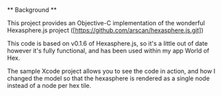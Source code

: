 ** Background **

This project provides an Objective-C implementation of the wonderful Hexasphere.js project ([https://github.com/arscan/hexasphere.js.git])

This code is based on v0.1.6 of Hexasphere.js, so it's a little out of date however it's fully functional, and has been used within my app World of Hex.

The sample Xcode project allows you to see the code in action, and how I changed the model so that the hexasphere is rendered as a single node instead of a node per hex tile.

